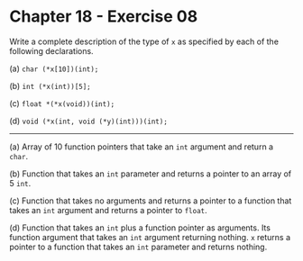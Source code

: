 # Chapter 18 - Exercise 08

Write a complete description of the type of `x` as specified by each of the following declarations.  

(a) `char (*x[10])(int);`  

(b) `int (*x(int))[5];`  

(c) `float *(*x(void))(int);`  

(d) `void (*x(int, void (*y)(int)))(int);`  


---

(a)
Array of 10 function pointers that take an `int` argument and return a `char`.  

(b)
Function that takes an `int` parameter and returns a pointer to an array of 5 `int`.  

(c)
Function that takes no arguments and returns a pointer to a function that takes an `int` argument and returns a pointer to `float`.  

(d)
Function that takes an `int` plus a function pointer as arguments. Its function argument that takes an `int` argument returning nothing. `x` returns a pointer to a function that takes an `int` parameter and returns nothing.  

